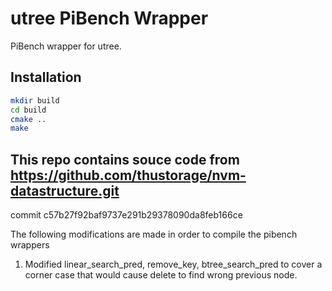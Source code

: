 # utree PiBench Wrapper

PiBench wrapper for utree.

## Installation
```bash
mkdir build
cd build 
cmake ..
make
```


## This repo contains souce code from https://github.com/thustorage/nvm-datastructure.git 
commit c57b27f92baf9737e291b29378090da8feb166ce

The following modifications are made in order to compile the pibench wrappers
1. Modified linear_search_pred, remove_key, btree_search_pred to cover a corner case 
that would cause delete to find wrong previous node.


